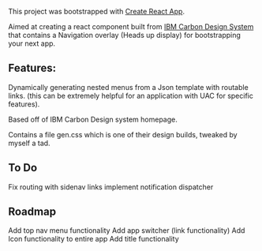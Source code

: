 This project was bootstrapped with [Create React App](https://github.com/facebook/create-react-app).

Aimed at creating a react component built from [IBM Carbon Design System](https://www.carbondesignsystem.com) that contains a Navigation overlay (Heads up display) for bootstrapping your next app.


## Features:
Dynamically generating nested menus from a Json template with routable links. (this can be extremely helpful for an application with UAC for specific features).

Based off of IBM Carbon Design system homepage. 

Contains a file gen.css which is one of their design builds, tweaked by myself a tad.

## To Do
Fix routing with sidenav links
implement notification dispatcher

## Roadmap
Add top nav menu functionality
Add app switcher (link functionality)
Add Icon functionality to entire app
Add title functionality

